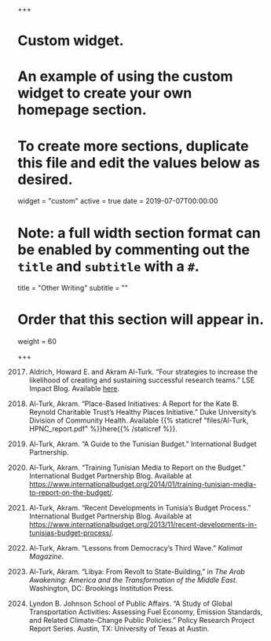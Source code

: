 +++
# Custom widget.
# An example of using the custom widget to create your own homepage section.
# To create more sections, duplicate this file and edit the values below as desired.
widget = "custom"
active = true
date = 2019-07-07T00:00:00

# Note: a full width section format can be enabled by commenting out the `title` and `subtitle` with a `#`.
title = "Other Writing"
subtitle = ""

# Order that this section will appear in.
weight = 60

+++

2017. Aldrich, Howard E. and Akram Al-Turk. “Four strategies to increase the likelihood of creating and sustaining successful research teams.” LSE Impact Blog. Available <a href="http://blogs.lse.ac.uk/impactofsocialsciences/2017/10/04/four-strategies-to-increase-the-likelihood-of-creating-and-sustaining-successful-research-teams/">here</a>.

2016. Al-Turk, Akram. “Place-Based Initiatives: A Report for the Kate B. Reynold Charitable Trust’s Healthy Places Initiative.” Duke University’s Division of Community Health. Available {{% staticref "files/Al-Turk, HPNC_report.pdf" %}}here{{% /staticref %}}.

2014. Al-Turk, Akram. “A Guide to the Tunisian Budget.” International Budget Partnership.

2014. Al-Turk, Akram. “Training Tunisian Media to Report on the Budget.” International Budget Partnership Blog. Available at https://www.internationalbudget.org/2014/01/training-tunisian-media-to-report-on-the-budget/.

2013. Al-Turk, Akram. “Recent Developments in Tunisia’s Budget Process.” International Budget Partnership Blog. Available at https://www.internationalbudget.org/2013/11/recent-developments-in-tunisias-budget-process/.

2012. Al-Turk, Akram. “Lessons from Democracy’s Third Wave.” *Kalimat Magazine*.

2011. Al-Turk, Akram. “Libya: From Revolt to State-Building,” in *The Arab Awakening: America and the Transformation of the Middle East*. Washington, DC: Brookings Institution Press.

2008. Lyndon B. Johnson School of Public Affairs. “A Study of Global Transportation Activities: Assessing Fuel Economy, Emission Standards, and Related Climate-Change Public Policies.” Policy Research Project Report Series. Austin, TX: University of Texas at Austin.
